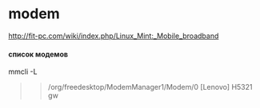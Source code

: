 modem
========================

http://fit-pc.com/wiki/index.php/Linux_Mint:_Mobile_broadband


#### список модемов

mmcli -L
>>/org/freedesktop/ModemManager1/Modem/0 [Lenovo] H5321 gw